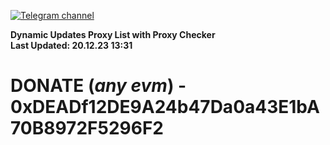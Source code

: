 [![Telegram channel](https://img.shields.io/endpoint?url=https://runkit.io/damiankrawczyk/telegram-badge/branches/master?url=https://t.me/n4z4v0d)](https://t.me/n4z4v0d) 

**Dynamic Updates Proxy List with Proxy Checker**  
**Last Updated: 20.12.23 13:31**

# DONATE (_any evm_) - 0xDEADf12DE9A24b47Da0a43E1bA70B8972F5296F2
